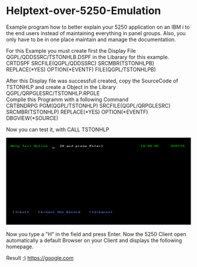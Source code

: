 # Helptext-over-5250-Emulation
Example program how to better explain your 5250 application on an IBM i to the end users instead of 
maintaining everything in panel groups. Also, you only have to be in one place maintain and manage the documentation.

For this Example you must create first the Display File QGPL/QDDSSRC/TSTONHLB.DSPF in the Libarary for this example. 
CRTDSPF SRCFILE(QGPL/QDDSSRC) SRCMBR(TSTONHLPB) REPLACE(*YES) OPTION(*EVENTF)  FILE(QGPL/TSTONHLPB)

After this Display file was successfull created, copy the SourceCode of TSTONHLP and create a Object in the Library QGPL/QRPGLESRC/TSTONHLP.RPGLE  
Compile this Programm with a following Command </br>
CRTBNDRPG PGM(QGPL/TSTONHLP) SRCFILE(QGPL/QRPGLESRC) SRCMBR(TSTONHLP) REPLACE(*YES) OPTION(*EVENTF) DBGVIEW(*SOURCE)

Now you can test it, with CALL TSTONHLP 

![alt text](https://github.com/overLines/Helptext-over-5250-Emulation/blob/main/hlp.png)


Now you type a "H" in the field and press Enter. 
Now the 5250 Client open automatically a default Browser on your Client and displays the following homepage.

Result ;)
https://google.com  
